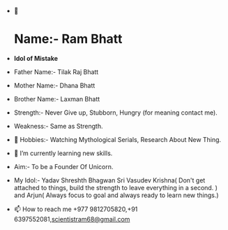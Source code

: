 <!---
Hello Everyone Welcome to the world of Ram Bhatt.
--->
- 👋 <h1>Name:- Ram Bhatt </h1>
- <b> Idol of Mistake </b>
- Father Name:- Tilak Raj Bhatt
- Mother Name:- Dhana Bhatt
- Brother Name:- Laxman Bhatt
- Strength:- Never Give up, Stubborn, Hungry (for meaning contact me).
- Weakness:- Same as Strength.

- 👀 Hobbies:- Watching Mythological Serials, Research About New Thing.
- 🌱 I’m currently learning  new skills.
- Aim:- To be a Founder Of Unicorn.
- My Idol:-  Yadav Shreshth Bhagwan Sri Vasudev Krishna( Don't get attached to things, build the  strength to leave everything in a second. ) and Arjun( Always focus to goal and always ready to learn new things.) 
- 📫 How to reach me +977 9812705820,+91 6397552081,scientistram68@gmail.com
